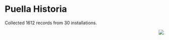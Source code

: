 # Puella Historia

Collected 1612 records from 30 installations.

<p align="right"><img src="https://xn--80aalyho.xn--p1ai/magireco/NAgitan/img/kagome.png" /></p>
